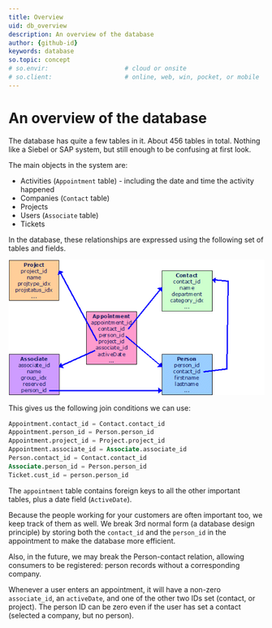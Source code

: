 ```yaml
---
title: Overview
uid: db_overview
description: An overview of the database
author: {github-id}
keywords: database
so.topic: concept
# so.envir:                     # cloud or onsite
# so.client:                    # online, web, win, pocket, or mobile
---
```


# An overview of the database

The database has quite a few tables in it. About 456 tables in total. Nothing like a Siebel or SAP system, but still enough to be confusing at first look.

The main objects in the system are:

* Activities (`Appointment` table) - including the date and time the activity happened
* Companies (`Contact` table)
* Projects
* Users (`Associate` table)
* Tickets

In the database, these relationships are expressed using the following set of tables and fields.

![table structure][img1]

This gives us the following join conditions we can use:

```SQL
Appointment.contact_id = Contact.contact_id
Appointment.person_id = Person.person_id
Appointment.project_id = Project.project_id
Appointment.associate_id = Associate.associate_id
Person.contact_id = Contact.contact_id
Associate.person_id = Person.person_id
Ticket.cust_id = person.person_id
```

The `appointment` table contains foreign keys to all the other important tables, plus a date field (`ActiveDate`).

Because the people working for your customers are often important too, we keep track of them as well. We break 3rd normal form (a database design principle) by storing both the `contact_id` and the `person_id` in the appointment to make the database more efficient.

Also, in the future, we may break the Person-contact relation, allowing consumers to be registered: person records without a corresponding company.

Whenever a user enters an appointment, it will have a non-zero `associate_id`, an `activeDate`, and one of the other two IDs set (contact, or project). The person ID can be zero even if the user has set a contact (selected a company, but no person).

<!-- Referenced images -->
[img1]: media/so-table-structure.gif
